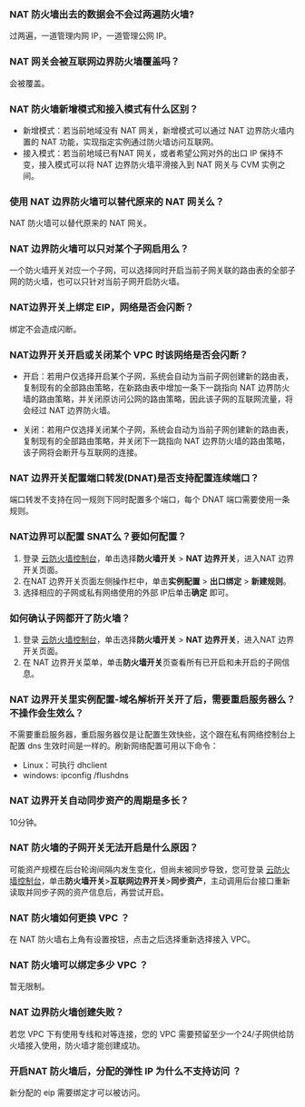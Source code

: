### NAT 防火墙出去的数据会不会过两遍防火墙?
过两遍，一道管理内网 IP，一道管理公网 IP。

### NAT 网关会被互联网边界防火墙覆盖吗？
会被覆盖。

### NAT 防火墙新增模式和接入模式有什么区别？
- 新增模式：若当前地域没有 NAT 网关，新增模式可以通过 NAT 边界防火墙内置的 NAT 功能，实现指定实例通过防火墙访问互联网。
- 接入模式：若当前地域已有NAT 网关，或者希望公网对外的出口 IP 保持不变，接入模式可以将 NAT 边界防火墙平滑接入到 NAT 网关与  CVM 实例之间。

### 使用 NAT 边界防火墙可以替代原来的 NAT 网关么？	
NAT 防火墙可以替代原来的 NAT 网关。

### NAT 边界防火墙可以只对某个子网启用么？
一个防火墙开关对应一个子网，可以选择同时开启当前子网关联的路由表的全部子网的防火墙，也可以只针对当前子网开启防火墙。

### NAT边界开关上绑定 EIP，网络是否会闪断？
绑定不会造成闪断。

### NAT边界开关开启或关闭某个 VPC 时该网络是否会闪断？
- 开启：若用户仅选择开启某个子网，系统会自动为当前子网创建新的路由表，复制现有的全部路由策略，在新路由表中增加一条下一跳指向 NAT 边界防火墙的路由策略，并关闭原访问公网的路由策略，因此该子网的互联网流量，将会经过 NAT 边界防火墙。

- 关闭：若用户仅选择关闭某个子网，系统会自动为当前子网创建新的路由表，复制现有的全部路由策略，并关闭下一跳指向 NAT 边界防火墙的路由策略，该子网将会断开与互联网的连接。

### NAT 边界开关配置端口转发(DNAT)是否支持配置连续端口？
端口转发不支持在同一规则下同时配置多个端口，每个 DNAT 端口需要使用一条规则。

### NAT边界可以配置 SNAT么？要如何配置？	
1. 登录 [云防火墙控制台](https://console.cloud.tencent.com/cfw/switch)，单击选择**防火墙开关** > **NAT 边界开关**，进入NAT 边界开关页面。
2. 在NAT 边界开关页面左侧操作栏中，单击**实例配置** > **出口绑定** > **新建规则**。
3. 选择相应的子网或私有网络使用的外部 IP后单击**确定** 即可。

### 如何确认子网都开了防火墙？
1. 登录 [云防火墙控制台](https://console.cloud.tencent.com/cfw/switch)，单击选择**防火墙开关** > **NAT 边界开关**，进入NAT 边界开关页面。
2. 在 NAT 边界开关菜单，单击**防火墙开关**页查看所有已开启和未开启的子网信息。

### NAT 边界开关里实例配置-域名解析开关开了后，需要重启服务器么？不操作会生效么？	
不需要重启服务器，重启服务器仅是让配置生效快些，这个跟在私有网络控制台上配置 dns 生效时间是一样的。刷新网络配置可用以下命令：
- Linux：可执行 dhclient
- windows: ipconfig /flushdns

### NAT 边界开关自动同步资产的周期是多长？	
10分钟。

### NAT 防火墙的子网开关无法开启是什么原因？	
可能资产规模在后台轮询间隔内发生变化，但尚未被同步导致，您可登录 [云防火墙控制台](https://console.cloud.tencent.com/cfw/switch)，单击**防火墙开关**>**互联网边界开关**>**同步资产**，主动调用后台接口重新读取并同步子网的资产信息后，再尝试开启。

### NAT 防火墙如何更换 VPC ？	
在 NAT 防火墙右上角有设置按钮，点击之后选择重新选择接入 VPC。

### NAT 防火墙可以绑定多少 VPC ？
暂无限制。

### NAT 边界防火墙创建失败？
若您 VPC 下有使用专线和对等连接，您的 VPC 需要预留至少一个24/子网供给防火墙接入使用，防火墙才能创建成功。

### 开启NAT 防火墙后，分配的弹性 IP 为什么不支持访问 ？
新分配的 eip 需要绑定才可以被访问。
